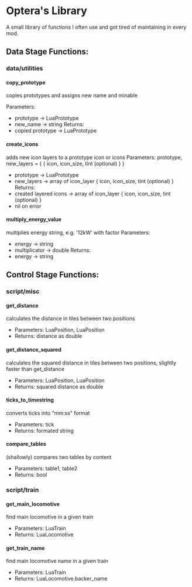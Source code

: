 # Optera's Library
A small library of functions I often use and got tired of maintaining in every mod.

## Data Stage Functions:

### data/utilities

#### copy_prototype
copies prototypes and assigns new name and minable

Parameters:
- prototype -> LuaPrototype
- new_name -> string
Returns:
- copied prototype -> LuaPrototype

#### create_icons
adds new icon layers to a prototype icon or icons
Parameters: prototype, new_layers = { { icon, icon_size, tint (optional) } }
- prototype -> LuaPrototype
- new_layers -> array of icon_layer { icon, icon_size, tint (optional) }
Returns:
- created layered icons  -> array of icon_layer { icon, icon_size, tint (optional) }
- nil on error

#### multiply_energy_value
multiplies energy string, e.g. '12kW' with factor
Parameters:
- energy -> string
- multiplicator -> double
Returns:
- energy -> string


## Control Stage Functions:

### script/misc

#### get_distance
calculates the distance in tiles between two positions
- Parameters: LuaPosition, LuaPosition
- Returns: distance as double

#### get_distance_squared
calculates the squared distance in tiles between two positions, slightly faster than get_distance
- Parameters: LuaPosition, LuaPosition
- Returns: squared distance as double

#### ticks_to_timestring
converts ticks into "mm:ss" format
- Parameters: tick
- Returns: formated string

#### compare_tables
(shallowly) compares two tables by content
- Parameters: table1, table2
- Returns: bool

### script/train

#### get_main_locomotive
find main locomotive in a given train
- Parameters: LuaTrain
- Returns: LuaLocomotive

#### get_train_name
find main locomotive name in a given train
- Parameters: LuaTrain
- Returns: LuaLocomotive.backer_name